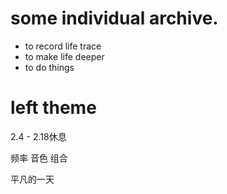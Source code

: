 
# some individual archive.

* to record life trace
* to make life deeper
* to do things 

# left theme
2.4 - 2.18休息

频率
音色
组合

平凡的一天